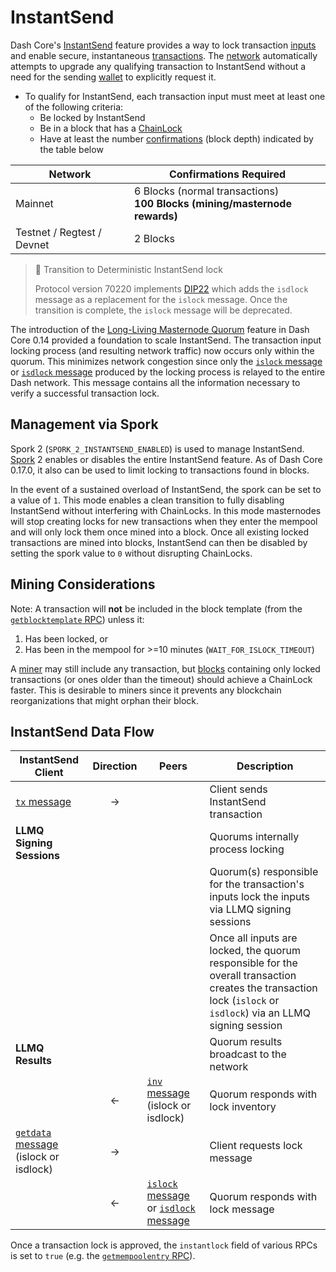 # InstantSend

Dash Core's [InstantSend](../resources/glossary.md#instantsend) feature provides a way to lock transaction [inputs](../resources/glossary.md#input) and enable secure, instantaneous [transactions](../resources/glossary.md#transaction). The [network](../resources/glossary.md#network) automatically attempts to upgrade any qualifying transaction to InstantSend without a need for the sending [wallet](../resources/glossary.md#wallet) to explicitly request it.

* To qualify for InstantSend, each transaction input must meet at least one of the following criteria:
  * Be locked by InstantSend
  * Be in a block that has a [ChainLock](../resources/glossary.md#chainlock)
  * Have at least the number [confirmations](../resources/glossary.md#confirmations) (block depth) indicated by the table below

| **Network** | **Confirmations Required** |
| --- | --- |
| Mainnet | 6 Blocks (normal transactions)<br>**100 Blocks (mining/masternode rewards)** |
| Testnet / Regtest / Devnet | 2 Blocks |

> 📘 Transition to Deterministic InstantSend lock
>
> Protocol version 70220 implements [DIP22](https://github.com/dashpay/dips/blob/master/dip-0022.md) which adds the `isdlock` message as a replacement for the `islock` message. Once the transition is complete, the `islock` message will be deprecated.

The introduction of the [Long-Living Masternode Quorum](../resources/glossary.md#long-living-masternode-quorum) feature in Dash Core 0.14 provided a foundation to scale InstantSend. The transaction input locking process (and resulting network traffic) now occurs only within the quorum. This minimizes network congestion since only the [`islock` message](../reference/p2p-network-instantsend-messages.md#islock) or [`isdlock` message](../reference/p2p-network-instantsend-messages.md#isdlock) produced by the locking process is relayed to the entire Dash network. This message contains all the information necessary to verify a successful transaction lock.

## Management via Spork

Spork 2 (`SPORK_2_INSTANTSEND_ENABLED`) is used to manage InstantSend. [Spork](../resources/glossary.md#spork) 2 enables or disables the entire InstantSend feature. As of Dash Core 0.17.0, it also can be used to limit locking to transactions found in blocks. 

In the event of a sustained overload of InstantSend, the spork can be set to a value of `1`. This mode enables a clean transition to fully disabling InstantSend without interfering with ChainLocks. In this mode masternodes will stop creating locks for new transactions when they enter the mempool and will only lock them once mined into a block. Once all existing locked transactions are mined into blocks, InstantSend can then be disabled by setting the spork value to `0` without disrupting ChainLocks.

## Mining Considerations

Note: A transaction will __not__ be included in the block template (from the [`getblocktemplate` RPC](../api/remote-procedure-calls-mining.md#getblocktemplate)) unless it:

 1. Has been locked, or 
 2. Has been in the mempool for >=10 minutes (`WAIT_FOR_ISLOCK_TIMEOUT`)

A [miner](../resources/glossary.md#miner) may still include any transaction, but [blocks](../resources/glossary.md#block) containing only locked transactions (or ones older than the timeout) should achieve a ChainLock faster. This is desirable to miners since it prevents any blockchain reorganizations that might orphan their block.

## InstantSend Data Flow

| **InstantSend Client** | **Direction**  | **Peers**   | **Description** |
| --- | :---: | --- | --- |
| [`tx` message](../reference/p2p-network-data-messages.md#tx)                | → |                         | Client sends InstantSend transaction
| **LLMQ Signing Sessions**   |   |                         | Quorums internally process locking |
|                             |   |                         | Quorum(s) responsible for the transaction's inputs lock the inputs via LLMQ signing sessions
|                             |   |                         | Once all inputs are locked, the quorum responsible for the overall transaction creates the transaction lock (`islock` or `isdlock`) via an LLMQ signing session
| **LLMQ Results**             |   |                         | Quorum results broadcast to the network |
|                             | ← | [`inv` message](../reference/p2p-network-data-messages.md#inv) (islock or isdlock)  | Quorum responds with lock inventory
| [`getdata` message](../reference/p2p-network-data-messages.md#getdata) (islock or isdlock)  | → |                         | Client requests lock message
|                             | ← | [`islock` message](../reference/p2p-network-instantsend-messages.md#islock) or [`isdlock` message](../reference/p2p-network-instantsend-messages.md#isdlock)        | Quorum responds with lock message

Once a transaction lock is approved, the `instantlock` field of various RPCs is set to `true` (e.g. the [`getmempoolentry` RPC](../api/remote-procedure-calls-blockchain.md#getmempoolentry)).